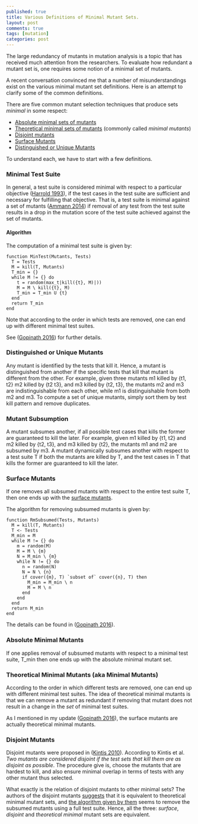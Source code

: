 ```yaml
---
published: true
title: Various Definitions of Minimal Mutant Sets. 
layout: post
comments: true
tags: [mutation]
categories: post
---
```


The large redundancy of mutants in mutation analysis is a topic that has
received much attention from the researchers. To evaluate how redundant a
mutant set is, one requires some notion of a minimal set of mutants. 

A recent conversation convinced me that a number of misunderstandings exist on
the various minimal mutant set definitions. Here is an attempt to clarify some
of the common definitions.

There are five common mutant selection techniques that produce sets *minimal* in some respect:

* [Absolute minimal sets of mutants](#absoluteminimal)
* [Theoretical minimal sets of mutants](#theoreticalminimal) (commonly called *minimal mutants*)
* [Disjoint mutants](#disjointmutants)
* [Surface Mutants](#surfacemutants)
* [Distinguished or Unique Mutants](#distinguishedmutants)

To understand each, we have to start with a few definitions.

### Minimal Test Suite

In general, a test suite is considered minimal with respect to a particular
objective ([Harrold 1993](/references#harrold1993a)), if the test cases in the test suite are sufficient and necessary
for fulfilling that objective. That is, a test suite is minimal against
a set of mutants ([Ammann 2014](/references#ammann2014establishing)) if removal of any test from
the test suite results in a drop in the mutation score of the test suite
achieved against the set of mutants.

#### Algorithm
The computation of a minimal test suite is given by:

```
function MinTest(Mutants, Tests)
  T = Tests
  M = kill(T, Mutants)
  T_min = {}
  while M != {} do
    t = random(max_t|kill({t}, M)|))
    M = M \ kill({t}, M)
    T_min = T_min U {t}
  end
  return T_min
end
```

Note that according to the order in which tests are removed, one can end up with different minimal test suites.

See ([Gopinath 2016](http://rahul.gopinath.org/publications/#gopinath2016measuring)) for further details.

### <a id='distinguishedmutants'>Distinguished or Unique Mutants </a>

Any mutant is identified by the tests that kill it. Hence, a mutant is
distinguished from another if the specific tests that kill that mutant is
different from the other. For example, given three mutants m1 killed by {t1, t2}
m2 killed by {t2 t3}, and m3 killed by {t2, t3}, the mutants m2 and m3 are
indistinguishable from each other, while m1 is distinguishable from both m2
and m3. To compute a set of unique mutants, simply sort them by test kill pattern
and remove duplicates.

### Mutant Subsumption

A mutant subsumes another, if all possible test cases that kills the former are
guaranteed to kill the later. For example, given m1 killed by {t1, t2} and
m2 killed by {t2, t3}, and m3 killed by {t2}, the mutants m1 and m2 are
subsumed by m3. A mutant dynamically subsumes another with respect to a test suite T
if both the mutants are killed by T, and the test cases in T that kills the former
are guaranteed to kill the later.

### <a id='surfacemutants'>Surface Mutants </a>

If one removes all subsumed mutants with respect to the entire test suite T,
then one ends up with the [surface mutants](http://rahul.gopinath.org/publications/#gopinath2016measuring).

The algorithm for removing subsumed mutants is given by:

```
function RmSubsumed(Tests, Mutants)
  M = kill(T, Mutants)
  T <- Tests
  M_min = M
  while M != {} do
    m = random(M)
    M = M \ {m}
    N = M_min \ {m}
    while N != {} do
      n = random(N)
      N = N \ {n}
      if cover({m}, T) `subset of` cover({n}, T) then
        M_min = M_min \ n
        M = M \ n
      end
    end
  end
  return M_min
end
```

The details can be found in ([Gopinath 2016](http://rahul.gopinath.org/publications/#gopinath2016measuring)).

### <a id='absoluteminimal'>Absolute Minimal Mutants</a> 

If one applies removal of subsumed mutants with respect to a minimal test suite, T_min
then one ends up with the absolute minimal mutant set.

### <a id='theoreticalminimal'>Theoretical Minimal Mutants (aka Minimal Mutants) </a> 

According to the order in which different tests are removed, one can end up with different minimal test suites. The
idea of theoretical minimal mutants is that we can remove a mutant as redundant if removing that mutant does not
result in a change in the *set* of minimal test suites.

As I mentioned in my update ([Gopinath 2016](http://rahul.gopinath.org/publications/#gopinath2016measuring)), the surface
mutants are actually theoretical minimal mutants.

### <a id='disjointmutants'> Disjoint Mutants </a>

Disjoint mutants were proposed in ([Kintis 2010](/references#kintis2010evaluating)).
According to Kintis et al. *Two mutants are considered disjoint if the test sets
that kill them are as disjoint as possible*. The procedure give is, choose the
mutants that are hardest to kill, and also ensure minimal overlap in terms of
tests with any other mutant thus selected.

What exactly is the relation of disjoint mutants to other minimal sets? The
authors of the disjoint mutants [suggests](https://arxiv.org/pdf/1601.02351.pdf)
that it is equivalent to theoretical minimal mutant sets, and
[the algorithm given by them](https://arxiv.org/pdf/1601.02351.pdf) seems to
remove the subsumed mutants using a full test suite. Hence, all the three: *surface*, *disjoint* and *theoretical minimal* mutant sets are equivalent.

